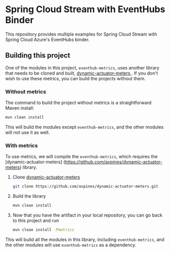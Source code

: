 # Spring Cloud Stream with EventHubs Binder 

This repository provides multiple examples for Spring Cloud Stream with Spring Cloud Azure's
EventHubs binder.

## Building this project

One of the modules in this project, `eventhub-metrics`, uses another library that needs to be cloned
and built, [dynamic-actuator-meters
](https://github.com/avpines/dynamic-actuator-meters). If you don't wish to use these metrics, you 
can build the projects without them.

### Without metrics

The command to build the project without metrics is a straightforward Maven install:

```bash
mvn clean install
```

This will build the modules except `eventhub-metrics`, and the other modules will not use it as 
well.

### With metrics

To use metrics, we will compile the `eventhub-metrics`, which requires the [dynamic-actuator-meters]
(https://github.com/avpines/dynamic-actuator-meters) library.

1. Clone [dynamic-actuator-meters](https://github.com/avpines/dynamic-actuator-meters)
   ```bash
   git clone https://github.com/avpines/dynamic-actuator-meters.git
   ```
2. Build the library
   ```bash
   mvn clean install
   ```
3. Now that you have the artifact in your local repository, you can go back to this project and run
    ```bash
    mvn clean install -Pmetrics
    ```

This will build all the modules in this library, including `eventhub-metrics`, and the other modules
will use `eventhub-metrics` as a dependency.
